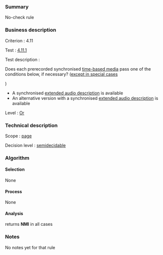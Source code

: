 ### Summary

No-check rule

### Business description

Criterion : 4.11

Test : [4.11.1](http://www.accessiweb.org/index.php/accessiweb-22-english-version.html#test-4-11-1)

Test description :

Does each prerecorded synchronised [time-based
media](http://www.braillenet.org/accessibilite/referentiel-aw21-en/glossaire.php#mMediaTemp)
pass one of the conditions below, if necessary? ([except in special
cases](http://www.braillenet.org/accessibilite/referentiel-aw21-en/glossaire.php#cpCrit4- "Special cases for criterion 4.11")

)

-   A synchronised [extended audio
    description](http://www.braillenet.org/accessibilite/referentiel-aw21-en/glossaire.php#mAudioDescE)
    is available
-   An alternative version with a synchronised [extended audio
    description](http://www.braillenet.org/accessibilite/referentiel-aw21-en/glossaire.php#mAudioDescE)
    is available

Level : [Or](/en/category/rules-design/accessiweb-11/level/or)

### Technical description

Scope : [page](/en/category/rules-design/accessiweb-11/scope/page)

Decision level :
[semidecidable](/en/category/rules-design/accessiweb-11/decision-level/semidecidable)

### Algorithm

#### Selection

None

#### Process

None

#### Analysis

returns **NMI** in all cases

### Notes

No notes yet for that rule
